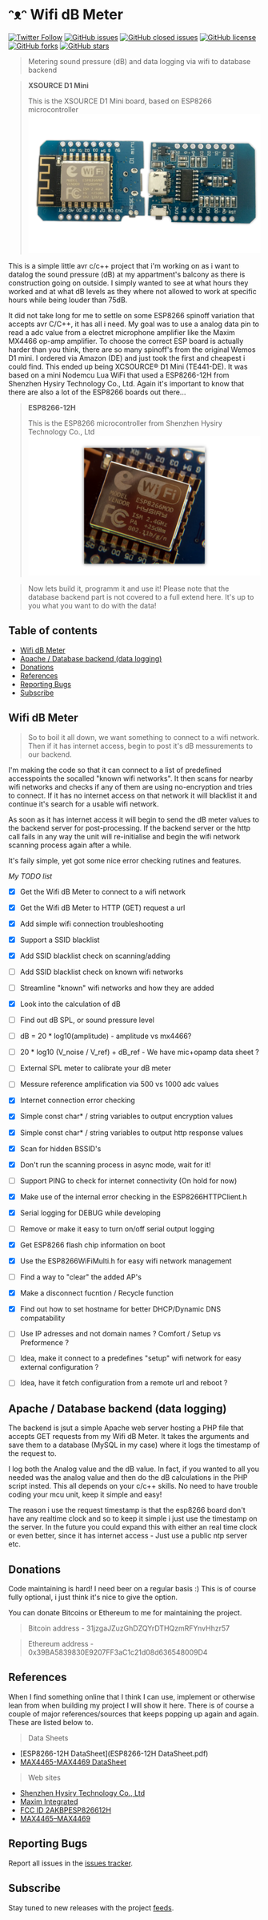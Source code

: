 # ᵔᴥᵔ Wifi dB Meter
[![Twitter Follow](https://img.shields.io/twitter/follow/davidbl.svg?style=social&label=Follow)](https://twitter.com/davidbl) [![GitHub issues](https://img.shields.io/github/issues/kawaiipantsu/wifidbmeter.svg)](https://github.com/kawaiipantsu/wifidbmeter/issues) [![GitHub closed issues](https://img.shields.io/github/issues-closed/kawaiipantsu/wifidbmeter.svg)](https://github.com/kawaiipantsu/wifidbmeter/issues) [![GitHub license](https://img.shields.io/github/license/kawaiipantsu/wifidbmeter.svg)](https://github.com/kawaiipantsu/wifidbmeter/blob/master/LICENSE) [![GitHub forks](https://img.shields.io/github/forks/kawaiipantsu/wifidbmeter.svg)](https://github.com/kawaiipantsu/wifidbmeter/network) [![GitHub stars](https://img.shields.io/github/stars/kawaiipantsu/wifidbmeter.svg)](https://github.com/kawaiipantsu/wifidbmeter/stargazers)
> Metering sound pressure (dB) and data logging via wifi to database backend

> **XSOURCE D1 Mini**
>
> This is the XSOURCE D1 Mini board, based on ESP8266 microcontroller
![XCSOURCE D1 Mini](xsource-d1-mini.png)

This is a simple little avr c/c++ project that i'm working on as i want to datalog the sound pressure (dB) at my appartment's balcony as there is construction going on outside. I simply wanted to see at what hours they worked and at what dB levels as they where not allowed to work at specific hours while being louder than 75dB.

It did not take long for me to settle on some ESP8266 spinoff variation that accepts avr C/C++, it has all i need. My goal was to use a analog data pin to read a adc value from a electret microphone amplifier like the Maxim MX4466 op-amp amplifier. To choose the correct ESP board is actually harder than you think, there are so many spinoff's from the original Wemos D1 mini. I ordered via Amazon (DE) and just took the first and cheapest i could find. This ended up being XCSOURCE® D1 Mini (TE441-DE). It was based on a mini Nodemcu Lua WiFi that used a ESP8266-12H from Shenzhen Hysiry Technology Co., Ltd. Again it's important to know that there are also a lot of the ESP8266 boards out there...

> **ESP8266-12H**
>
> This is the ESP8266 microcontroller from Shenzhen Hysiry Technology Co., Ltd
![ESP8266-12H](esp8266.png)

> Now lets build it, programm it and use it!
> Please note that the database backend part is not covered to a full extend here. It's up to you what you want to do with the data!

## Table of contents

 * [Wifi dB Meter](#wifi-db-meter)
 * [Apache / Database backend (data logging)](#apache--database-backend-data-logging)
 * [Donations](#donations)
 * [References](#references)
 * [Reporting Bugs](#reporting-bugs)
 * [Subscribe](#subscribe)

## Wifi dB Meter

> So to boil it all down, we want something to connect to a wifi network.
> Then if it has internet access, begin to post it's dB messurements to our backend.

I'm making the code so that it can connect to a list of predefined accesspoints the socalled "known wifi networks". It then scans for nearby wifi networks and checks if any of them are using no-encryption and tries to connect. If it has no internet access on that network it will blacklist it and continue it's search for a usable wifi network.

As soon as it has internet access it will begin to send the dB meter values to the backend server for post-processing. If the backend server or the http call fails in any way the unit will re-initialise and begin the wifi network scanning process again after a while.

It's faily simple, yet got some nice error checking rutines and features.

*My TODO list*

- [x] Get the Wifi dB Meter to connect to a wifi network
- [x] Get the Wifi dB Meter to HTTP (GET) request a url
- [x] Add simple wifi connection troubleshooting
- [x] Support a SSID blacklist
- [x] Add SSID blacklist check on scanning/adding
- [ ] Add SSID blacklist check on known wifi networks
- [ ] Streamline "known" wifi networks and how they are added
- [x] Look into the calculation of dB
- [ ] Find out dB SPL, or sound pressure level
- [ ] dB = 20 * log10(amplitude) - amplitude vs mx4466?
- [ ] 20 * log10 (V_noise / V_ref) + dB_ref - We have mic+opamp data sheet ?
- [ ] External SPL meter to calibrate your dB meter
- [ ] Messure reference amplification via 500 vs 1000 adc values
- [x] Internet connection error checking
- [x] Simple const char* / string variables to output encryption values
- [x] Simple const char* / string variables to output http response values
- [x] Scan for hidden BSSID's
- [x] Don't run the scanning process in async mode, wait for it!
- [ ] Support PING to check for internet connectivity (On hold for now)
- [x] Make use of the internal error checking in the ESP8266HTTPClient.h
- [x] Serial logging for DEBUG while developing
- [ ] Remove or make it easy to turn on/off serial output logging
- [x] Get ESP8266 flash chip information on boot
- [x] Use the ESP8266WiFiMulti.h for easy wifi network management
- [ ] Find a way to "clear" the added AP's
- [x] Make a disconnect fucntion / Recycle function
- [x] Find out how to set hostname for better DHCP/Dynamic DNS compatability
- [ ] Use IP adresses and not domain names ? Comfort / Setup vs Preformence ?
- [ ] Idea, make it connect to a predefines "setup" wifi network for easy external configuration ? 
- [ ] Idea, have it fetch configuration from a remote url and reboot ?


## Apache / Database backend (data logging)

The backend is jsut a simple Apache web server hosting a PHP file that accepts GET requests from my Wifi dB Meter. It takes the arguments and save them to a database (MySQL in my case) where it logs the timestamp of the request to.

I log both the Analog value and the dB value. In fact, if you wanted to all you needed was the analog value and then do the dB calculations in the PHP script insted. This all depends on your c/c++ skills. No need to have trouble coding your mcu unit, keep it simple and easy!

The reason i use the request timestamp is that the esp8266 board don't have any realtime clock and so to keep it simple i just use the timestamp on the server. In the future you could expand this with either an real time clock or even better, since it has internet access - Just use a public ntp server etc.

## Donations

Code maintaining is hard! I need beer on a regular basis :)
This is of course fully optional, i just think it's nice to give the option.

You can donate Bitcoins or Ethereum to me for maintaining the project.

> Bitcoin address - 31jzgaJZuzGhDZQYrDTHQzmRFYnvHhzr57

> Ethereum address - 0x39BA5839830E9207FF3aC1c21d08d636548009D4

## References

When I find something online that I think I can use, implement or otherwise lean from when building my project I will show it here. There is of course a couple of major references/sources that keeps popping up again and again. These are listed below to.

> Data Sheets
 * [ESP8266-12H DataSheet](ESP8266-12H DataSheet.pdf)
 * [MAX4465-MAX4469 DataSheet](MAX4465-MAX4469.pdf)

> Web sites
 * [Shenzhen Hysiry Technology Co., Ltd](http://en.hysiry.com)
 * [Maxim Integrated](https://www.maximintegrated.com/)
 * [FCC ID 2AKBPESP826612H](https://fccid.io/2AKBPESP826612H)
 * [MAX4465–MAX4469](https://www.maximintegrated.com/en/products/analog/audio/MAX4466.html)

## Reporting Bugs

Report all issues in the [issues tracker](https://github.com/kawaiipantsu/twitch-stats-bot/issues).

## Subscribe

Stay tuned to new releases with the project [feeds](https://github.com/kawaiipantsu/twitch-stats-bot/releases.atom).
